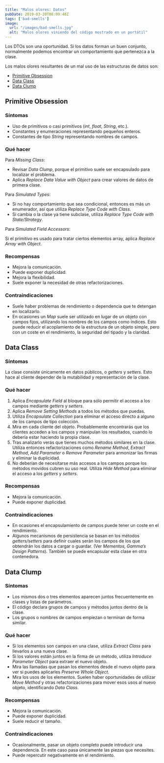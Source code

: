 ```yaml
---
title: "Malos olores: Datos"
pubDate: 2019-03-20T08:09:48Z
tags: ['bad-smells']
image:
  url: "/images/bad-smells.jpg"
  alt: "Malos olores viniendo del código mostrado en un portátil"
---
```

Los DTOs son una oportunidad. Si los datos forman un buen conjunto, normalmente podemos encontrar un comportamiento que pertenezca a la clase.

Los malos olores resultantes de un mal uso de las estructuras de datos son:

* [Primitive Obsession](#primitive-obsession)
* [Data Class](#data-class)
* [Data Clump](#data-clump)

## Primitive Obsession
### Síntomas

* Uso de primitivos o casi primitivos (*int*, *float*, *String*, etc.).
* Constantes y enumeraciones representando pequeños enteros.
* Constantes de tipo *String* representando nombres de campos.

### Qué hacer

Para *Missing Class*:

* Revisar *Data Clump*, porque el primitivo suele ser encapsulado para localizar el problema.
* Aplica *Replace Data Value with Object* para crear valores de datos de primera clase.

Para *Simulated Types*:

* Si no hay comportamiento que sea condicional, entonces es más un enumerador, así que utiliza *Replace Type Code with Class*.
* Si cambia o la clase ya tiene subclase, utiliza *Replace Type Code with State/Strategy*.

Para *Simulated Field Accessors*:

Si el primitivo es usado para tratar ciertos elementos array, aplica *Replace Array with Object*.

### Recompensas

* Mejora la comunicación.
* Puede exponer duplicidad.
* Mejora la flexibilidad.
* Suele exponer la necesidad de otras refactorizaciones.

### Contraindicaciones

* Suele haber problemas de rendimiento o dependencia que te detengan en localizarlo.
* En ocasiones un *Map* suele ser utilizado en lugar de un objeto con campos fijos, utilizando los nombres de los campos como índices. Esto puede reducir el acoplamiento de la estructura de un objeto simple, pero con un coste en el rendimiento, la seguridad del tipado y la claridad.

## Data Class
### Síntomas

La clase consiste únicamente en datos públicos, o *getters* y *setters*. Esto hace al cliente depender de la mutabilidad y representación de la clase.

### Qué hacer

1. Aplica *Encapsulate Field* al bloque para sólo permitir el acceso a los campos mediante *getters* y *setters*.
2. Aplica *Remove Setting Methods* a todos los métodos que puedas.
3. Utiliza *Encapsulate Collection* para eliminar el acceso directo a alguno de los campos de tipo colección.
4. Mira en cada cliente del objeto. Probablemente encontrarás que los clientes acceden a los campos y manipulan los resultados, cuando lo debería estar haciendo la propia clase.
5. Tras analizarlo verás que tienes muchos métodos similares en la clase. Utiliza entonces refactorizaciones como *Rename Method*, *Extract Method*, *Add Parameter* o *Remove Parameter* para armonizar las firmas y eliminar la duplicidad.
6. No deberían de necesitarse más accesos a los campos porque los métodos movidos cubren su uso real. Utiliza *Hide Method* para eliminar el acceso a los *getters* y *setters*.

### Recompensas

* Mejora la comunicación.
* Puede exponer duplicidad.

### Contraindicaciones

* En ocasiones el encapsulamiento de campos puede tener un coste en el rendimiento.
* Algunos mecanismos de persistencia se basan en los métodos *getters/setters* para definir cuales serán los campos de los que obtendrán los datos a cargar o guardar. (Ver *Mementos, Gamma’s Design Patterns*). También se puede encapsular esta clase en otra contenedora.

## Data Clump
### Síntomas

* Los mismos dos o tres elementos aparecen juntos frecuentemente en clases y listas de parámetros.
* El código declara grupos de campos y métodos juntos dentro de la clase.
* Los grupos o nombres de campos empiezan o terminan de forma similar.

### Qué hacer

* Si los elementos son campos en una clase, utiliza *Extract Class* para llevarlos a una nueva clase.
* Si los valores están juntos en la firma de un método, utiliza *Introduce Parameter Object* para extraer el nuevo objeto.
* Mira las llamadas que pasan los elementos desde el nuevo objeto para ver si puedes aplicarles *Preserve Whole Object*.
* Mira los usos de los elementos. Suelen haber oportunidades de utilizar *Move Method* y otras refactorizaciones para mover esos usos al nuevo objeto, identificando *Data Class*.

### Recompensas

* Mejora la comunicación.
* Puede exponer duplicidad.
* Suele reducir el tamaño.

### Contraindicaciones

* Ocasionalmente, pasar un objeto completo puede introducir una dependencia. En este caso pasa únicamente las piezas que necesites.
* Puede repercutir negativamente en el rendimiento.